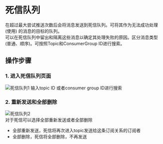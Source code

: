 # 死信队列
在超过最大尝试推送次数后会将消息发送到死信队列。可将其作为无法成功处理 (使用) 的消息的目标的队列。  
可以在死信队列中留出和隔离这些消息以确定其处理失败的原因。区分消息类型(普通、顺序)。可按照Topic和ConsumerGroup ID进行搜索。
## 操作步骤
### 1. 进入死信队列页面

![死信队列1](https://github.com/jdcloudcom/cn/blob/edit/image/Internet-Middleware/Message-Queue/死信队列-01.png)
输入topic ID 或者consumer group ID进行搜索

### 2. 重新发送和全部删除
![死信队列2](https://github.com/jdcloudcom/cn/blob/edit/image/Internet-Middleware/Message-Queue/死信队列-02.png)  
对于死信可以选择全部重新发送或者全部删除  
- 全部重新发送，死信将再次进入topic发送给这条订阅关系的订阅者
- 全部删除，死信将全部删除，不再发送
